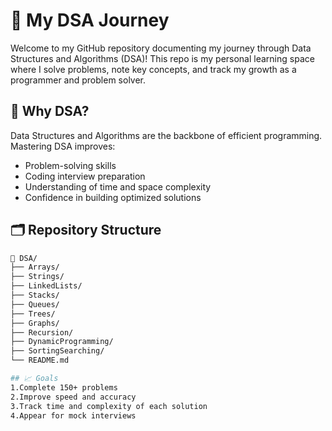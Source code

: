 
# 🚀 My DSA Journey

Welcome to my GitHub repository documenting my journey through Data Structures and Algorithms (DSA)! This repo is my personal learning space where I solve problems, note key concepts, and track my growth as a programmer and problem solver.

## 📌 Why DSA?

Data Structures and Algorithms are the backbone of efficient programming. Mastering DSA improves:
- Problem-solving skills
- Coding interview preparation
- Understanding of time and space complexity
- Confidence in building optimized solutions

## 🗂️ Repository Structure

```bash
📁 DSA/
├── Arrays/
├── Strings/
├── LinkedLists/
├── Stacks/
├── Queues/
├── Trees/
├── Graphs/
├── Recursion/
├── DynamicProgramming/
├── SortingSearching/
└── README.md

## 📈 Goals
1.Complete 150+ problems
2.Improve speed and accuracy
3.Track time and complexity of each solution
4.Appear for mock interviews

